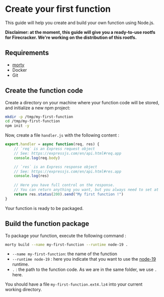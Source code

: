 # Create your first function

This guide will help you create and build your own function using Node.js.

**Disclaimer: at the moment, this guide will give you a ready-to-use rootfs for Firecracker. We're working on the distribution of this rootfs.**

## Requirements

- [morty](https://github.com/polyxia-org/morty/releases/latest)
- Docker
- Git

## Create the function code

Create a directory on your machine where your function code will be stored, and initialize a new npm project: 

```bash
mkdir -p /tmp/my-first-function
cd /tmp/my-first-function
npm init -y
```

Now, create a file `handler.js` with the following content : 

```js
export.handler = async function(req, res) {
    // `req` is an Express request object
    // See: https://expressjs.com/en/api.html#req.app
    console.log(req.body)

    // `res` is an Express response object
    // See: https://expressjs.com/en/api.html#res.app
    console.log(res)
    
    // Here you have full control on the response.
    // You can return anything you want, but you always need to set at least the response code
    return res.status(200).send("My first function !")
}
```

Your function is ready to be packaged.

## Build the function package

To package your function, execute the following command : 

```bash
morty build --name my-first-function --runtime node-19 .
```

- `--name my-first-function`: the name of the function
- `--runtime node-19` : here you indicate that you want to use the [node-19](https://github.com/polyxia-org/runtimes/tree/main/template/node-19) runtime.
- `.` : the path to the function code. As we are in the same folder, we use `.` here.

You should have a file `my-first-function.ext4.lz4` into your current working directory.


